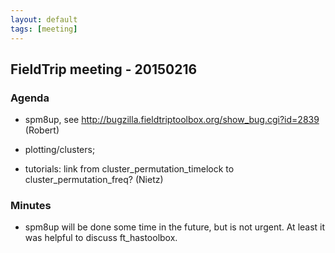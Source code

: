 ```yaml
---
layout: default
tags: [meeting]
---
```


## FieldTrip meeting - 20150216 

### Agenda

*  spm8up, see http://bugzilla.fieldtriptoolbox.org/show_bug.cgi?id=2839 (Robert)

*  plotting/clusters; 

*  tutorials: link from cluster_permutation_timelock to cluster_permutation_freq? (Nietz)

### Minutes

*  spm8up will be done some time in the future, but is not urgent. At least it was helpful to discuss ft_hastoolbox.

